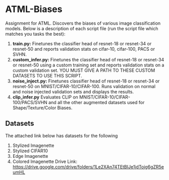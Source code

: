 # ATML-Biases
Assignment for ATML. Discovers the biases of various image classification models. Below is a description of each script file (run the script file which matches you tasks the best):
1. **train.py:** Finetunes the classifier head of resnet-18 or resnet-34 or resnet-50 and reports validation stats on cifar-10, cifar-100, PACS or SVHN.
2. **custom_infer.py:** Finetunes the classifier head of resnet-18 or resnet-34 or resnet-50 using a custom training set and reports validation stats on a custom validation set. YOU MUST GIVE A PATH TO THESE CUSTOM DATASETS TO USE THIS SCRIPT.
3. **noise_inject.py:** Finetunes classifier head of resnet-18 or resnet-34 or resnet-50 on MNIST/CIFAR-10/CIFAR-100. Runs validation on normal and noise injected validation sets and displays the results.
4. **clip_infer.py** Evaluates CLIP on MNIST/CIFAR-10/CIFAR-100/PACS/SVHN and all the other augmented datasets used for Shape/Texture/Color Biases.


## **Datasets**
The attached link below has datasets for the following
1. Stylized Imagenette
2. Stylized CIFAR10
3. Edge Imagenette
4. Colored Imagenette
Drive Link: https://drive.google.com/drive/folders/1Le2XAn74TEtBIJe1jdTojg6gZR5eumHL
